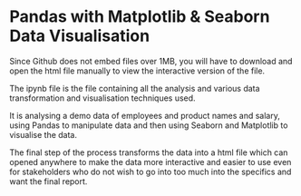 # Pandas with Matplotlib & Seaborn Data Visualisation

Since Github does not embed files over 1MB, you will have to download and open the html file manually to view the interactive version of the file.

The ipynb file is the file containing all the analysis and various data transformation and visualisation techniques used.

It is analysing a demo data of employees and product names and salary, using Pandas to manipulate data and then using Seaborn and Matplotlib to visualise the data.

The final step of the process transforms the data into a html file which can opened anywhere to make the data more interactive and easier to use even for stakeholders who do not wish to go into too much into the specifics and want the final report.
